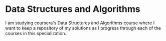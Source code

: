 # Data Structures and Algorithms
I am studying coursera's Data Structures and Algorithms course where I want to keep a repository of my solutions as I progress through each of the courses in this specialization.
